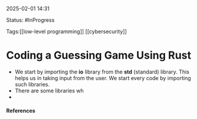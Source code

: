 
2025-02-01 14:31

Status: #InProgress 

Tags:[[low-level programming]] [[cybersecurity]]

# Coding a Guessing Game Using Rust

- We start by importing the **io** library from the **std** (standard) library. This helps us in taking input from the user. We start every code by importing such libraries. 
- There are some libraries wh
- 
 



#### References
